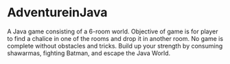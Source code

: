 # AdventureinJava

A Java game consisting of a 6-room world. Objective of game is for player to find a chalice in one of the rooms and drop it in another room.
No game is complete without obstacles and tricks. 
Build up your strength by consuming shawarmas, fighting Batman, and escape the Java World.
